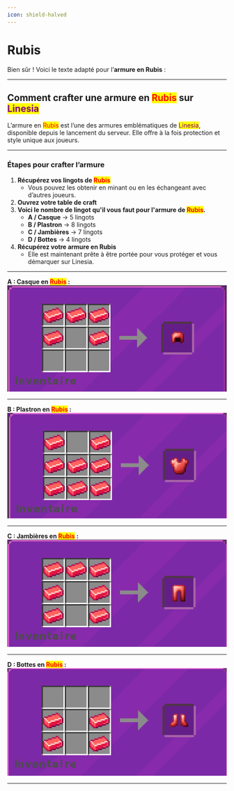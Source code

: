 ```yaml
---
icon: shield-halved
---
```


# Rubis

Bien sûr ! Voici le texte adapté pour l’**armure en Rubis** :

***

## Comment crafter une armure en <mark style="color:red;">Rubis</mark> sur <mark style="color:purple;">Linesia</mark>

L’armure en <mark style="color:red;">Rubis</mark> est l’une des armures emblématiques de <mark style="color:purple;">Linesia</mark>, disponible depuis le lancement du serveur. Elle offre à la fois protection et style unique aux joueurs.

***

### Étapes pour crafter l’armure

1. **Récupérez vos lingots de&#x20;**<mark style="color:red;">**Rubis**</mark>
   * Vous pouvez les obtenir en minant ou en les échangeant avec d’autres joueurs.
2. **Ouvrez votre table de craft**
3. **Voici le nombre de lingot qu'il vous faut pour l'armure de&#x20;**<mark style="color:red;">**Rubis**</mark>**.**
   * **A / Casque** → 5 lingots
   * **B / Plastron** → 8 lingots
   * **C / Jambières** → 7 lingots
   * **D / Bottes** → 4 lingots
4. **Récupérez votre armure en Rubis**
   * Elle est maintenant prête à être portée pour vous protéger et vous démarquer sur Linesia.

***

**A : Casque en&#x20;**<mark style="color:red;">**Rubis**</mark>**&#x20;:**\
![](<../../.gitbook/assets/image (7).png>)

***

**B : Plastron en&#x20;**<mark style="color:red;">**Rubis**</mark>**&#x20;:**\
![](<../../.gitbook/assets/image (6).png>)

***

**C : Jambières en&#x20;**<mark style="color:red;">**Rubis**</mark>**&#x20;:**\
![](<../../.gitbook/assets/image (5).png>)

***

**D : Bottes en&#x20;**<mark style="color:red;">**Rubis**</mark>**&#x20;:**\
![](<../../.gitbook/assets/image (4).png>)

***

